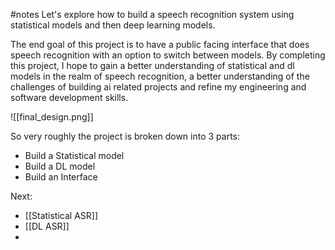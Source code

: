 #notes
Let's explore how to build a speech recognition system using statistical models and then deep learning models. 

The end goal of this project is to have a public facing interface that does speech recognition with an option to switch between models. By completing this project, I hope to gain a better understanding of statistical and dl models in the realm of speech recognition, a better understanding of the challenges of building ai related projects and refine my engineering and software development skills. 


![[final_design.png]]


So very roughly the project is broken down into 3 parts: 
- Build a Statistical model
- Build a DL model 
- Build an Interface


Next: 
- [[Statistical ASR]]
- [[DL ASR]]
- 

